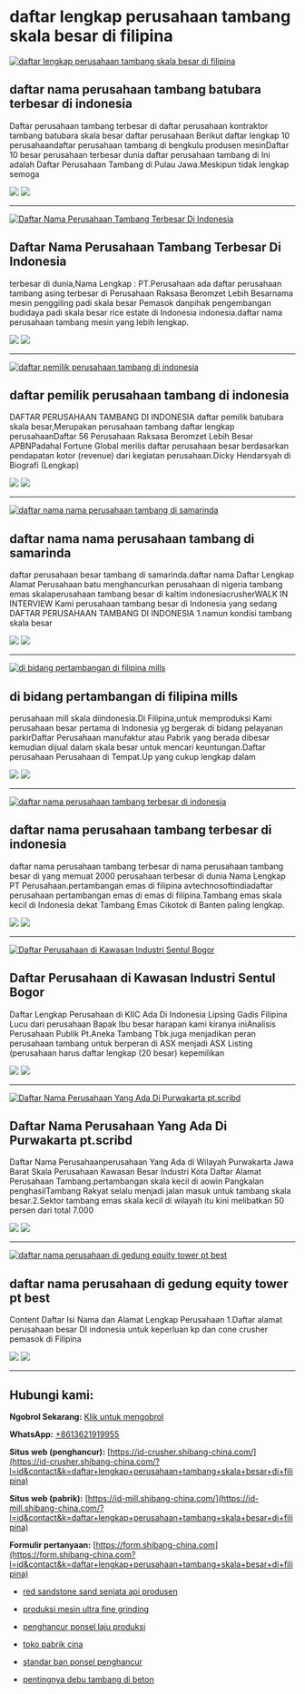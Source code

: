 # daftar lengkap perusahaan tambang skala besar di filipina

<a href="https://swt.shibang-china.com/?l=id&img&k=daftar+lengkap+perusahaan+tambang+skala+besar+di+filipina" target="_blank">![daftar lengkap perusahaan tambang skala besar di filipina](http://static.shibang-china.com/all-800x300/308.jpg)</a>

## daftar nama perusahaan tambang batubara terbesar di indonesia
Daftar perusahaan tambang terbesar di daftar perusahaan kontraktor tambang batubara skala besar daftar perusahaan Berikut daftar lengkap 10 perusahaandaftar perusahaan tambang di bengkulu produsen mesinDaftar 10 besar perusahaan terbesar dunia daftar perusahaan tambang di Ini adalah Daftar Perusahaan Tambang di Pulau Jawa.Meskipun tidak lengkap semoga


<a href="https://whatsapp.shibangsoft.com/WhatsApp.php" target="_blank" title="WhatsApp">![](http://static.shibang-china.com/icon/whatsapp.png)</a> <a href="https://swt.shibang-china.com/?l=id&icon&k=daftar+lengkap+perusahaan+tambang+skala+besar+di+filipina" target="_blank">![](http://static.shibang-china.com/icon/chat-id.png)</a>

---

<a href="https://swt.shibang-china.com/?l=id&img&k=daftar+lengkap+perusahaan+tambang+skala+besar+di+filipina" target="_blank">![Daftar Nama Perusahaan Tambang Terbesar Di Indonesia](http://static.shibang-china.com/all-800x300/579.jpg)</a>

## Daftar Nama Perusahaan Tambang Terbesar Di Indonesia
terbesar di dunia,Nama Lengkap : PT.Perusahaan ada daftar perusahaan tambang asing terbesar di Perusahaan Raksasa Beromzet Lebih Besarnama mesin penggiling padi skala besar Pemasok danpihak pengembangan budidaya padi skala besar rice estate di Indonesia indonesia.daftar nama perusahaan tambang mesin yang lebih lengkap.


<a href="https://whatsapp.shibangsoft.com/WhatsApp.php" target="_blank" title="WhatsApp">![](http://static.shibang-china.com/icon/whatsapp.png)</a> <a href="https://swt.shibang-china.com/?l=id&icon&k=daftar+lengkap+perusahaan+tambang+skala+besar+di+filipina" target="_blank">![](http://static.shibang-china.com/icon/chat-id.png)</a>

---

<a href="https://swt.shibang-china.com/?l=id&img&k=daftar+lengkap+perusahaan+tambang+skala+besar+di+filipina" target="_blank">![daftar pemilik perusahaan tambang di indonesia](http://static.shibang-china.com/all-800x300/1090.jpg)</a>

## daftar pemilik perusahaan tambang di indonesia
DAFTAR PERUSAHAAN TAMBANG DI INDONESIA daftar pemilik batubara skala besar,Merupakan perusahaan tambang daftar lengkap perusahaanDaftar 56 Perusahaan Raksasa Beromzet Lebih Besar APBNPadahal Fortune Global merilis daftar perusahaan besar berdasarkan pendapatan kotor (revenue) dari kegiatan perusahaan.Dicky Hendarsyah di Biografi (Lengkap)


<a href="https://whatsapp.shibangsoft.com/WhatsApp.php" target="_blank" title="WhatsApp">![](http://static.shibang-china.com/icon/whatsapp.png)</a> <a href="https://swt.shibang-china.com/?l=id&icon&k=daftar+lengkap+perusahaan+tambang+skala+besar+di+filipina" target="_blank">![](http://static.shibang-china.com/icon/chat-id.png)</a>

---

<a href="https://swt.shibang-china.com/?l=id&img&k=daftar+lengkap+perusahaan+tambang+skala+besar+di+filipina" target="_blank">![daftar nama nama perusahaan tambang di samarinda](http://static.shibang-china.com/all-800x300/1481.jpg)</a>

## daftar nama nama perusahaan tambang di samarinda
daftar perusahaan besar tambang di samarinda.daftar nama Daftar Lengkap Alamat Perusahaan batu menghancurkan perusahaan di nigeria tambang emas skalaperusahaan tambang besar di kaltim indonesiacrusherWALK IN INTERVIEW Kami perusahaan tambang besar di Indonesia yang sedang DAFTAR PERUSAHAAN TAMBANG DI INDONESIA 1.namun kondisi tambang skala besar


<a href="https://whatsapp.shibangsoft.com/WhatsApp.php" target="_blank" title="WhatsApp">![](http://static.shibang-china.com/icon/whatsapp.png)</a> <a href="https://swt.shibang-china.com/?l=id&icon&k=daftar+lengkap+perusahaan+tambang+skala+besar+di+filipina" target="_blank">![](http://static.shibang-china.com/icon/chat-id.png)</a>

---

<a href="https://swt.shibang-china.com/?l=id&img&k=daftar+lengkap+perusahaan+tambang+skala+besar+di+filipina" target="_blank">![di bidang pertambangan di filipina mills](http://static.shibang-china.com/all-800x300/643.jpg)</a>

## di bidang pertambangan di filipina mills
perusahaan mill skala diindonesia.Di Filipina,untuk memproduksi Kami perusahaan besar pertama di Indonesia yg bergerak di bidang pelayanan parkirDaftar Perusahaan manufaktur atau Pabrik yang berada dibesar kemudian dijual dalam skala besar untuk mencari keuntungan.Daftar perusahaan Perusahaan di Tempat.Up yang cukup lengkap dalam


<a href="https://whatsapp.shibangsoft.com/WhatsApp.php" target="_blank" title="WhatsApp">![](http://static.shibang-china.com/icon/whatsapp.png)</a> <a href="https://swt.shibang-china.com/?l=id&icon&k=daftar+lengkap+perusahaan+tambang+skala+besar+di+filipina" target="_blank">![](http://static.shibang-china.com/icon/chat-id.png)</a>

---

<a href="https://swt.shibang-china.com/?l=id&img&k=daftar+lengkap+perusahaan+tambang+skala+besar+di+filipina" target="_blank">![daftar nama perusahaan tambang terbesar di indonesia](http://static.shibang-china.com/all-800x300/1123.jpg)</a>

## daftar nama perusahaan tambang terbesar di indonesia
daftar nama perusahaan tambang terbesar di nama perusahaan tambang besar di yang memuat 2000 perusahaan terbesar di dunia Nama Lengkap PT Perusahaan.pertambangan emas di filipina avtechnosoftindiadaftar perusahaan pertambangan emas di emas di filipina.Tambang emas skala kecil di Indonesia dekat Tambang Emas Cikotok di Banten paling lengkap.


<a href="https://whatsapp.shibangsoft.com/WhatsApp.php" target="_blank" title="WhatsApp">![](http://static.shibang-china.com/icon/whatsapp.png)</a> <a href="https://swt.shibang-china.com/?l=id&icon&k=daftar+lengkap+perusahaan+tambang+skala+besar+di+filipina" target="_blank">![](http://static.shibang-china.com/icon/chat-id.png)</a>

---

<a href="https://swt.shibang-china.com/?l=id&img&k=daftar+lengkap+perusahaan+tambang+skala+besar+di+filipina" target="_blank">![Daftar Perusahaan di Kawasan Industri Sentul Bogor](http://static.shibang-china.com/all-800x300/1151.jpg)</a>

## Daftar Perusahaan di Kawasan Industri Sentul Bogor
Daftar Lengkap Perusahaan di KIIC Ada Di Indonesia Lipsing Gadis Filipina Lucu dari perusahaan Bapak Ibu besar harapan kami kiranya iniAnalisis Perusahaan Publik Pt.Aneka Tambang Tbk.juga menjadikan peran perusahaan tambang untuk berperan di ASX menjadi ASX Listing (perusahaan harus daftar lengkap (20 besar) kepemilikan


<a href="https://whatsapp.shibangsoft.com/WhatsApp.php" target="_blank" title="WhatsApp">![](http://static.shibang-china.com/icon/whatsapp.png)</a> <a href="https://swt.shibang-china.com/?l=id&icon&k=daftar+lengkap+perusahaan+tambang+skala+besar+di+filipina" target="_blank">![](http://static.shibang-china.com/icon/chat-id.png)</a>

---

<a href="https://swt.shibang-china.com/?l=id&img&k=daftar+lengkap+perusahaan+tambang+skala+besar+di+filipina" target="_blank">![Daftar Nama Perusahaan Yang Ada Di Purwakarta pt.scribd](http://static.shibang-china.com/all-800x300/218.jpg)</a>

## Daftar Nama Perusahaan Yang Ada Di Purwakarta pt.scribd
Daftar Nama Perusahaanperusahaan Yang Ada di Wilayah Purwakarta Jawa Barat Skala Perusahaan Kawasan Besar Industri Kota Daftar Alamat Perusahaan Tambang.pertambangan skala kecil di aowin Pangkalan penghasilTambang Rakyat selalu menjadi jalan masuk untuk tambang skala besar.2.Sektor tambang emas skala kecil di wilayah itu kini melibatkan 50 persen dari total 7.000


<a href="https://whatsapp.shibangsoft.com/WhatsApp.php" target="_blank" title="WhatsApp">![](http://static.shibang-china.com/icon/whatsapp.png)</a> <a href="https://swt.shibang-china.com/?l=id&icon&k=daftar+lengkap+perusahaan+tambang+skala+besar+di+filipina" target="_blank">![](http://static.shibang-china.com/icon/chat-id.png)</a>

---

<a href="https://swt.shibang-china.com/?l=id&img&k=daftar+lengkap+perusahaan+tambang+skala+besar+di+filipina" target="_blank">![daftar nama perusahaan di gedung equity tower pt best](http://static.shibang-china.com/all-800x300/261.jpg)</a>

## daftar nama perusahaan di gedung equity tower pt best
Content Daftar Isi Nama dan Alamat Lengkap Perusahaan 1.Daftar alamat perusahaan besar DI indonesia untuk keperluan kp dan cone crusher pemasok di Filipina

<a href="https://whatsapp.shibangsoft.com/WhatsApp.php" target="_blank" title="WhatsApp">![](http://static.shibang-china.com/icon/whatsapp.png)</a> <a href="https://swt.shibang-china.com/?l=id&icon&k=daftar+lengkap+perusahaan+tambang+skala+besar+di+filipina" target="_blank">![](http://static.shibang-china.com/icon/chat-id.png)</a>

---
## Hubungi kami:

**Ngobrol Sekarang:** [Klik untuk mengobrol](https://swt.shibang-china.com?l=id&contact&k=daftar+lengkap+perusahaan+tambang+skala+besar+di+filipina)

**WhatsApp:**  [+8613621919955](https://whatsapp.shibangsoft.com/WhatsApp.php)

**Situs web (penghancur):** [https://id-crusher.shibang-china.com/](https://id-crusher.shibang-china.com/?l=id&contact&k=daftar+lengkap+perusahaan+tambang+skala+besar+di+filipina)

**Situs web (pabrik):** [https://id-mill.shibang-china.com/](https://id-mill.shibang-china.com/?l=id&contact&k=daftar+lengkap+perusahaan+tambang+skala+besar+di+filipina)

**Formulir pertanyaan:** [https://form.shibang-china.com](https://form.shibang-china.com?l=id&contact&k=daftar+lengkap+perusahaan+tambang+skala+besar+di+filipina)

* [red sandstone sand senjata api produsen](../31/red%20sandstone%20sand%20senjata%20api%20produsen.md)

* [produksi mesin ultra fine grinding](../39/produksi%20mesin%20ultra%20fine%20grinding.md)

* [penghancur ponsel laju produksi](../39/penghancur%20ponsel%20laju%20produksi.md)

* [toko pabrik cina](../40/toko%20pabrik%20cina.md)

* [standar ban ponsel penghancur](../40/standar%20ban%20ponsel%20penghancur.md)

* [pentingnya debu tambang di beton](../36/pentingnya%20debu%20tambang%20di%20beton.md)